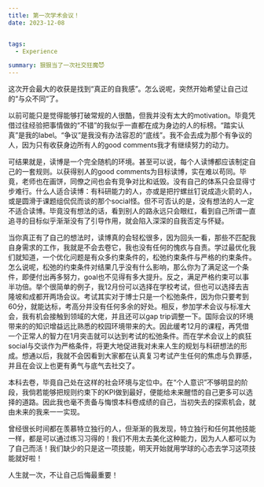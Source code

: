 ```yaml
---
title: 第一次学术会议！
date: 2023-12-08


tags:
  - Experience

summary: 狠狠当了一次社交狂魔😈
--- 
```


这次开会最大的收获是找到“真正的自我感”。怎么说呢，突然开始希望让自己过的“与众不同“了。

以前可能只是觉得能够打破常规的人很酷，但我并没有太大的motivation。毕竟凭借过往经验把事情做的“不错”的我似乎一直都在成为身边的人的标榜。“踏实认真”是我的label。“争议”是我没有办法容忍的“底线”。我不会去成为那个有争议的人，因为只有收获身边所有人的good comments我才有继续努力的动力。


可结果就是，读博是一个完全随机的环境。甚至可以说，每个人读博都应该制定自己的一套规则。以获得别人的good comments为目标读博，实在难以苟同。毕竟，老师也在画饼，同僚之间也会有竞争对比和诋毁。没有自己的体系只会显得寸步难行。什么人适合读博：有科研能力的人，亦或是把拧螺丝钉说成造火箭的人，或是圆滑于课题组侃侃而谈的那个social怪。但不可否认的是，没有想法的人一定不适合读博。毕竟没有想法的话，看到别人的路永远只会眼红，看到自己所谓一直追寻的目标似乎渐渐没有了引导作用，就会陷入深深的自我否定与怀疑。


当你真正有了自己的想法时，读博真的会轻松很多，因为回头一看，那些不匹配我自身需求的工作，我就是不会去卷它，我也没有任何的愧疚与自责。学过最优化我们就知道，一个优化问题是有众多约束条件的，松弛约束条件与严格的约束条件。怎么说呢，松弛的约束条件对结果几乎没有什么影响，那么你为了满足这一个条件，即便付出再多努力，goal也不见得有多大提升。反之，满足严格约束可以事半功倍。举个很简单的例子，我12月份可以选择在学校考试，但也可以选择去吉隆坡和成都开两场会议。考试其实对于博士只是一个松弛条件，因为你只要考到60分，就能达标，考高分并没有任何多余的好处。相反，参加学术会议与标准大会，我有机会接触到领域的大佬，并且还可以gap trip调整一下。国际会议的环境带来的的知识增益远比熟悉的校园环境带来的大。因此缓考12月的课程，再凭借一个正常人的智力在1月突击就可以达到考试的松弛条件。而在学术会议上的疯狂social与交谈作为严格条件，将更大地促进我对未来人生的规划与科研想法的形成。想通以后，我就不会因看到大家都在认真复习考试产生任何的焦虑与负罪感，并且在会议上也更有勇气与底气去社交了。


本科去卷，毕竟自己处在这样的社会环境与定位中。在“个人意识”不够明显的阶段，我倘若能够把规则约束下的KPI做到最好，便能给未来醒悟的自己更多可以选择的道路。因此我也毫不责备与悔恨本科卷成绩的自己，当初失去的探索机会，就由未来的我来一一实现。

曾经很长时间都在羡慕特立独行的人，但渐渐的我发现，特立独行和任何其他技能一样，都是可以通过练习习得的！我们不用太去美化这种能力，因为人人都可以为了自己而活！我们缺少的只是这一项技能，明天开始就用学球的心态去学习这项技能就好啦！


人生就一次，不让自己后悔最重要！
